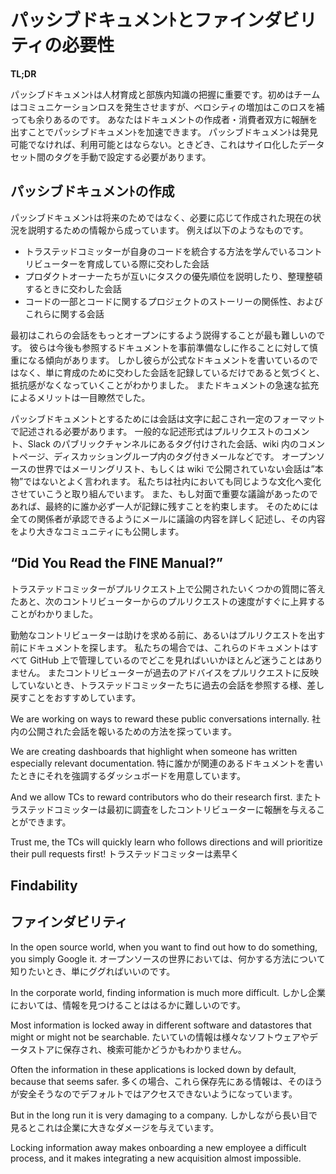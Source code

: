 <!-- # Passive Documentation and the Need for Findability -->
# パッシブドキュメンﾄとファインダビリティの必要性

**TL;DR**

<!--
* Passive documentation is crucial for mentoring and capturing tribal knowledge. The team takes a communication hit at the beginning, but the increase in velocity more than makes up for it.
* You can accelerate passive documentation by rewarding both the writers and consumers of the document.
* Passive documentation must be findable to be useable. Sometimes, this means that you will need to manually cross-tag between siloed datasets.
-->
パッシブドキュメンﾄは人材育成と部族内知識の把握に重要です。初めはチームはコミュニケーションロスを発生させますが、ベロシティの増加はこのロスを補っても余りあるのです。
あなたはドキュメントの作成者・消費者双方に報酬を出すことでパッシブドキュメンﾄを加速できます。
パッシブドキュメンﾄは発見可能でなければ、利用可能とはならない。ときどき、これはサイロ化したデータセット間のタグを手動で設定する必要があります。

<!-- Passive documentation is the record of the documentation we create every day while communicating openly. It is a great way to get tribal knowledge out of silos and into a format that is archival and findable. As an added bonus, it is typically kept with the project or the code that it documents, thus it is in an easy-to-find, context-relevant location. -->



<!-- ## Creating Passive Documentation -->
## パッシブドキュメンﾄの作成

<!-- Passive documentation consists of written information that was produced not specifically to document for the future, but to explain something in the present, as it is needed. For example, it often includes the following: -->
パッシブドキュメンﾄは将来のためではなく、必要に応じて作成された現在の状況を説明するための情報から成っています。
例えば以下のようなものです。

<!--
* Conversations that the Trusted Committers (TCs) have while mentoring a contributor who is learning how to integrate with her codebase
* Conversations the product owners have when they are explaining their priorities to one another, or arranging them
* The connection between a piece of the code and the project stories about the code, and the live conversations about both
-->
- トラステッドコミッターが自身のコードを統合する方法を学んでいるコントリビューターを育成している際に交わした会話
- プロダクトオーナーたちが互いにタスクの優先順位を説明したり、整理整頓するときに交わした会話
- コードの一部とコードに関するプロジェクトのストーリーの関係性、およびこれらに関する会話


<!-- At first, the most difficult part is persuading people to have these conversations more openly. They tend to start out wary of creating a lasting reference document on the fly. We found that when people realize that they are not writing formal documents, but are simply capturing mentoring conversations, the resistance dissipates. And the benefits of the rapid increase in documentation are quickly obvious to all. -->

最初はこれらの会話をもっとオープンにするよう説得することが最も難しいのです。
彼らは今後も参照するドキュメントを事前準備なしに作ることに対して慎重になる傾向があります。
しかし彼らが公式なドキュメントを書いているのではなく、単に育成のために交わした会話を記録しているだけであると気づくと、抵抗感がなくなっていくことがわかりました。
またドキュメントの急速な拡充によるメリットは一目瞭然でした。


<!-- To be captured in passive documentation, conversations need to happen in a written format. Common written formats include comments in a pull request, a tagged conversation in a public Slack channel, a comments page in a wiki, and a tagged email in a discussion group. In the open source world, we often say that conversations that don’t happen publicly on the email list or wiki aren’t “real.” We are working to change the culture internally to be the same. If there is an important discussion in person, at the end of it one person always commits to creating a written record of it. They do this by writing the discussion up in an email that all parties can approve, and then posting the write-up to the larger community. -->

パッシブドキュメントとするためには会話は文字に起こされ一定のフォーマットで記述される必要があります。
一般的な記述形式はプルリクエストのコメント、Slack のパブリックチャンネルにあるタグ付けされた会話、wiki 内のコメントページ、ディスカッショングループ内のタグ付きメールなどです。
オープンソースの世界ではメーリングリスト、もしくは wiki で公開されていない会話は”本物”ではないとよく言われます。
私たちは社内においても同じような文化へ変化させていこうと取り組んでいます。
また、もし対面で重要な議論があったのであれば、最終的に誰か必ず一人が記録に残すことを約束します。
そのためには全ての関係者が承認できるようにメールに議論の内容を詳しく記述し、その内容をより大きなコミュニティにも公開します。


## “Did You Read the FINE Manual?”

<!-- We found that after the TCs had answered a few easy questions publicly on pull requests, the velocity of the next contributor’s pull request immediately increased. -->

トラステッドコミッターがプルリクエスト上で公開されたいくつかの質問に答えたあと、次のコントリビューターからのプルリクエストの速度がすぐに上昇することがわかりました。

<!-- Diligent contributors search the documentation before asking for help, or even writing their pull requests. In our case, we store this in GitHub, and because everything is in GitHub, there is little ambiguity about where to look. We encourage the TCs to refer contributors back to previous conversations when they do not incorporate previous advice in their pull requests. -->

勤勉なコントリビューターは助けを求める前に、あるいはプルリクエストを出す前にドキュメントを探します。
私たちの場合では、これらのドキュメントはすべて GitHub 上で管理しているのでどこを見ればいいかほとんど迷うことはありません。
またコントリビューターが過去のアドバイスをプルリクエストに反映していないとき、トラステッドコミッターたちに過去の会話を参照する様、差し戻すことをおすすめしています。

<!-- We are working on ways to reward these public conversations internally. We are creating dashboards that highlight when someone has written especially relevant documentation. And we allow TCs to reward contributors who do their research first. Trust me, the TCs will quickly learn who follows directions and will prioritize their pull requests first! -->

We are working on ways to reward these public conversations internally. 
社内の公開された会話を報いるための方法を探っています。

 We are creating dashboards that highlight when someone has written especially relevant documentation. 
特に誰かが関連のあるドキュメントを書いたときにそれを強調するダッシュボードを用意しています。

And we allow TCs to reward contributors who do their research first.
またトラステッドコミッターは最初に調査をしたコントリビューターに報酬を与えることができます。

Trust me, the TCs will quickly learn who follows directions and will prioritize their pull requests first!
トラステッドコミッターは素早く

## Findability
## ファインダビリティ

<!-- In the open source world, when you want to find out how to do something, you simply Google it. In the corporate world, finding information is much more difficult. Most information is locked away in different software and datastores that might or might not be searchable. Often the information in these applications is locked down by default, because that seems safer. But in the long run it is very damaging to a company. Locking information away makes onboarding a new employee a difficult process, and it makes integrating a new acquisition almost impossible. Moreover, it invites, or even encourages, an atmosphere of tribal knowledge. -->

In the open source world, when you want to find out how to do something, you simply Google it. 
オープンソースの世界においては、何かする方法について知りたいとき、単にググればいいのです。

In the corporate world, finding information is much more difficult. 
しかし企業においては、情報を見つけることははるかに難しいのです。

Most information is locked away in different software and datastores that might or might not be searchable. 
たいていの情報は様々なソフトウェアやデータストアに保存され、検索可能かどうかもわかりません。

Often the information in these applications is locked down by default, because that seems safer. 
多くの場合、これら保存先にある情報は、そのほうが安全そうなのでデフォルトではアクセスできないようになっています。

But in the long run it is very damaging to a company. 
しかしながら長い目で見るとこれは企業に大きなダメージを与えています。

Locking information away makes onboarding a new employee a difficult process, and it makes integrating a new acquisition almost impossible. 

<!-- Sometimes, those difficulties are created by the tools themselves when they have a bad or nonexistent search function. Sometimes, there are just so many tools being used that aggregation becomes an issue. Too often, problems are aggravated by pricing issues that force the company to shell out additional fees to enable access for all users. -->

<!-- But documentation is only useful if people can find it, so this is a really important problem to solve. Many of our teams have begun requiring cross-tagging spanning application silos in order to enable manual searching. For example, we have had several teams decide in their contributing agreement that they will not even consider a pull request that does not have a searchable tag of some sort, for example, a JIRA number for a bug fix, or a Rally story number for a feature-level pull request in GitHub. This is a huge help when someone needs to manually search across multiple locked-up datastores, but it isn’t ideal, and it requires developers to be quite diligent. -->

<!-- We have begun creating tools to assist in finding and sharing information. We created (and open sourced!) [RallySlack](https://github.com/paypal/rallyslack). When someone is on Slack, RallySlack automatically pulls up all of that individual’s Rally stories to make it easier to find and tag a Slack conversation. With RallySlack, users don’t need to look up or memorize Rally story numbers. We are developing a similar tool for GitHub to help with tagging Rally story numbers in pull requests and issues. Eventually we hope to open source this tool, as well. -->
